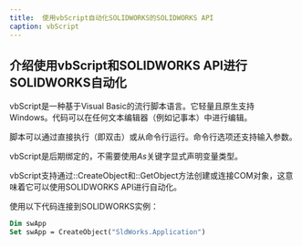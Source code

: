 ```yaml
---
title:  使用vbScript自动化SOLIDWORKS的SOLIDWORKS API
caption: vbScript
---
```

 介绍使用vbScript和SOLIDWORKS API进行SOLIDWORKS自动化
---
vbScript是一种基于Visual Basic的流行脚本语言。它轻量且原生支持Windows。代码可以在任何文本编辑器（例如记事本）中进行编辑。

脚本可以通过直接执行（即双击）或从命令行运行。命令行选项还支持输入参数。

vbScript是后期绑定的，不需要使用*As*关键字显式声明变量类型。

vbScript支持通过::CreateObject和::GetObject方法创建或连接COM对象，这意味着它可以使用SOLIDWORKS API进行自动化。

使用以下代码连接到SOLIDWORKS实例：

``` vb
Dim swApp
Set swApp = CreateObject("SldWorks.Application")
```